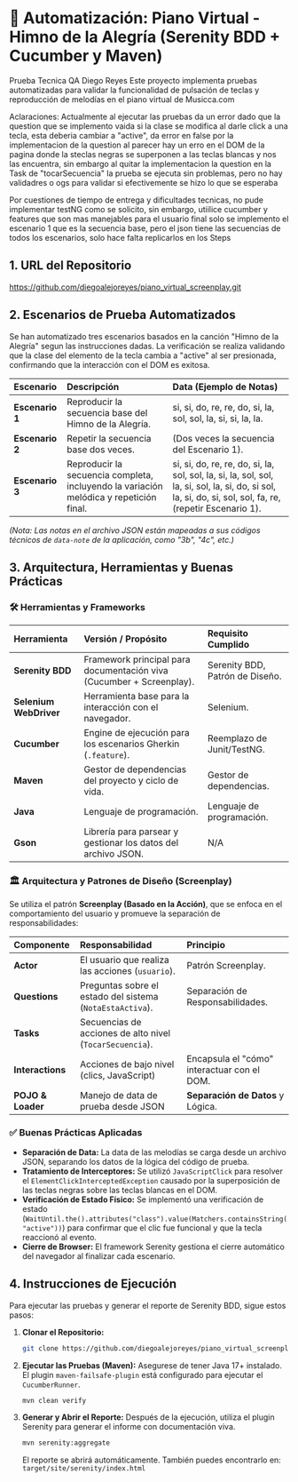 # 🎹 Automatización: Piano Virtual - Himno de la Alegría (Serenity BDD + Cucumber y Maven)

Prueba Tecnica QA Diego Reyes
Este proyecto implementa pruebas automatizadas para validar la funcionalidad de pulsación de teclas y reproducción de melodías en el piano virtual de Musicca.com

Aclaraciones: Actualmente al ejecutar las pruebas da un error dado que la question que se implemento vaida si la clase se modifica al darle click a una tecla, esta deberia cambiar a "active", da error en false por la implementacion de la question
al parecer hay un erro en el DOM de la pagina donde la steclas negras se superponen a las teclas blancas y nos las encuentra, sin embargo al quitar la implementacion la question en la Task de "tocarSecuencia" la prueba se ejecuta sin problemas,
pero no hay validadres o ogs para validar si efectivemente se hizo lo que se esperaba

Por cuestiones de tiempo de entrega y dificultades tecnicas, no pude implementar testNG como se solicito, sin embargo, utiilice cucumber y features que son mas manejables para el usuario final
solo se implemento el escenario 1 que es la secuencia base, pero el json tiene las secuencias de todos los escenarios, solo hace falta replicarlos en los Steps

## 1. URL del Repositorio

https://github.com/diegoalejoreyes/piano_virtual_screenplay.git

## 2. Escenarios de Prueba Automatizados

Se han automatizado tres escenarios basados en la canción "Himno de la Alegría" segun las instrucciones dadas. 
La verificación se realiza validando que la clase del elemento de la tecla cambia a "active" al ser presionada, confirmando que la interacción con el DOM es exitosa.

| Escenario | Descripción | Data (Ejemplo de Notas) |
| :--- | :--- | :--- |
| **Escenario 1** | Reproducir la secuencia base del Himno de la Alegría. | si, si, do, re, re, do, si, la, sol, sol, la, si, si, la, la. |
| **Escenario 2** | Repetir la secuencia base dos veces. | (Dos veces la secuencia del Escenario 1). |
| **Escenario 3** | Reproducir la secuencia completa, incluyendo la variación melódica y repetición final. | si, si, do, re, re, do, si, la, sol, sol, la, si, la, sol, sol, la, si, sol, la, si, do, si sol, la, si, do, si, sol, sol, fa, re, (repetir Escenario 1). |

*(Nota: Las notas en el archivo JSON están mapeadas a sus códigos técnicos de `data-note` de la aplicación, como "3b", "4c", etc.)*

## 3. Arquitectura, Herramientas y Buenas Prácticas

### 🛠️ Herramientas y Frameworks

| Herramienta | Versión / Propósito | Requisito Cumplido |
| :--- | :--- | :--- |
| **Serenity BDD** | Framework principal para documentación viva (Cucumber + Screenplay). | Serenity BDD, Patrón de Diseño. |
| **Selenium WebDriver** | Herramienta base para la interacción con el navegador. | Selenium. |
| **Cucumber** | Engine de ejecución para los escenarios Gherkin (`.feature`). | Reemplazo de Junit/TestNG. |
| **Maven** | Gestor de dependencias del proyecto y ciclo de vida. | Gestor de dependencias. |
| **Java** | Lenguaje de programación. | Lenguaje de programación. |
| **Gson** | Librería para parsear y gestionar los datos del archivo JSON. | N/A |

### 🏛️ Arquitectura y Patrones de Diseño (Screenplay)

Se utiliza el patrón **Screenplay (Basado en la Acción)**, que se enfoca en el comportamiento del usuario y promueve la separación de responsabilidades:

| Componente | Responsabilidad | Principio |
| :--- | :--- | :--- |
| **Actor** | El usuario que realiza las acciones (`usuario`). | Patrón Screenplay. |
| **Questions** | Preguntas sobre el estado del sistema (`NotaEstaActiva`). | Separación de Responsabilidades. |
| **Tasks** | Secuencias de acciones de alto nivel (`TocarSecuencia`). |
| **Interactions** | Acciones de bajo nivel (clics, JavaScript) | Encapsula el "cómo" interactuar con el DOM. |
| **POJO & Loader** | Manejo de data de prueba desde JSON  | **Separación de Datos** y Lógica. |

### ✅ Buenas Prácticas Aplicadas

* **Separación de Data:** La data de las melodías se carga desde un archivo JSON, separando los datos de la lógica del código de prueba.
* **Tratamiento de Interceptores:** Se utilizó `JavaScriptClick` para resolver el `ElementClickInterceptedException` causado por la superposición de las teclas negras sobre las teclas blancas en el DOM.
* **Verificación de Estado Físico:** Se implementó una verificación de estado (`WaitUntil.the().attributes("class").value(Matchers.containsString("active"))`) para confirmar que el clic fue funcional y que la tecla reaccionó al evento.
* **Cierre de Browser:** El framework Serenity gestiona el cierre automático del navegador al finalizar cada escenario.

## 4. Instrucciones de Ejecución

Para ejecutar las pruebas y generar el reporte de Serenity BDD, sigue estos pasos:

1.  **Clonar el Repositorio:**
    ```bash
    git clone https://github.com/diegoalejoreyes/piano_virtual_screenplay.git
    ```

2.  **Ejecutar las Pruebas (Maven):**
    Asegurese de tener Java 17+ instalado. El plugin `maven-failsafe-plugin` está configurado para ejecutar el `CucumberRunner`.
    ```bash
    mvn clean verify
    ```

3.  **Generar y Abrir el Reporte:**
    Después de la ejecución, utiliza el plugin Serenity para generar el informe con documentación viva.
    ```bash
    mvn serenity:aggregate
    ```
    El reporte se abrirá automáticamente. También puedes encontrarlo en: `target/site/serenity/index.html`
